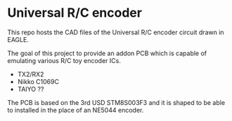 # Universal R/C encoder

This repo hosts the CAD files of the Universal R/C encoder circuit drawn in EAGLE. 

The goal of this project to provide an addon PCB which is capable of emulating various R/C toy encoder ICs.
 * TX2/RX2
 * Nikko C1069C
 * TAIYO ??

The PCB is based on the 3rd USD STM8S003F3 and it is shaped to be able to installed in the place of an NE5044 encoder.
